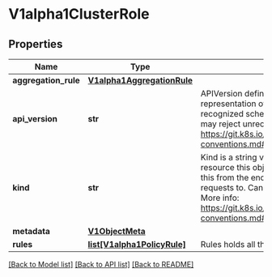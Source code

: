 # V1alpha1ClusterRole

## Properties
Name | Type | Description | Notes
------------ | ------------- | ------------- | -------------
**aggregation_rule** | [**V1alpha1AggregationRule**](V1alpha1AggregationRule.md) |  | [optional] 
**api_version** | **str** | APIVersion defines the versioned schema of this representation of an object. Servers should convert recognized schemas to the latest internal value, and may reject unrecognized values. More info: https://git.k8s.io/community/contributors/devel/api-conventions.md#resources | [optional] 
**kind** | **str** | Kind is a string value representing the REST resource this object represents. Servers may infer this from the endpoint the kubernetes.client submits requests to. Cannot be updated. In CamelCase. More info: https://git.k8s.io/community/contributors/devel/api-conventions.md#types-kinds | [optional] 
**metadata** | [**V1ObjectMeta**](V1ObjectMeta.md) |  | [optional] 
**rules** | [**list[V1alpha1PolicyRule]**](V1alpha1PolicyRule.md) | Rules holds all the PolicyRules for this ClusterRole | 

[[Back to Model list]](../README.md#documentation-for-models) [[Back to API list]](../README.md#documentation-for-api-endpoints) [[Back to README]](../README.md)


